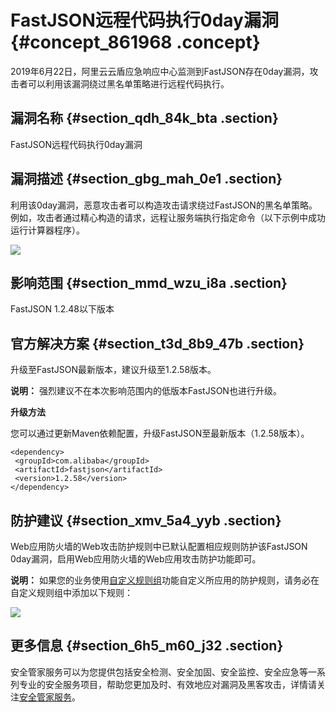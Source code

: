 # FastJSON远程代码执行0day漏洞 {#concept_861968 .concept}

2019年6月22日，阿里云云盾应急响应中心监测到FastJSON存在0day漏洞，攻击者可以利用该漏洞绕过黑名单策略进行远程代码执行。

## 漏洞名称 {#section_qdh_84k_bta .section}

FastJSON远程代码执行0day漏洞

## 漏洞描述 {#section_gbg_mah_0e1 .section}

利用该0day漏洞，恶意攻击者可以构造攻击请求绕过FastJSON的黑名单策略。例如，攻击者通过精心构造的请求，远程让服务端执行指定命令（以下示例中成功运行计算器程序）。

![](http://static-aliyun-doc.oss-cn-hangzhou.aliyuncs.com/assets/img/697797/156283567550339_zh-CN.jpg)

## 影响范围 {#section_mmd_wzu_i8a .section}

FastJSON 1.2.48以下版本

## 官方解决方案 {#section_t3d_8b9_47b .section}

升级至FastJSON最新版本，建议升级至1.2.58版本。

**说明：** 强烈建议不在本次影响范围内的低版本FastJSON也进行升级。

**升级方法**

您可以通过更新Maven依赖配置，升级FastJSON至最新版本（1.2.58版本）。

``` {#codeblock_19o_iwo_ugm}
<dependency>
 <groupId>com.alibaba</groupId>
 <artifactId>fastjson</artifactId>
 <version>1.2.58</version>
</dependency>
```

## 防护建议 {#section_xmv_5a4_yyb .section}

Web应用防火墙的Web攻击防护规则中已默认配置相应规则防护该FastJSON 0day漏洞，启用Web应用防火墙的Web应用攻击防护功能即可。

**说明：** 如果您的业务使用[自定义规则组](../../../../cn.zh-CN/用户指南/设置/自定义规则组.md#)功能自定义所应用的防护规则，请务必在自定义规则组中添加以下规则：

![](http://static-aliyun-doc.oss-cn-hangzhou.aliyuncs.com/assets/img/697797/156283567550340_zh-CN.png)

## 更多信息 {#section_6h5_m60_j32 .section}

安全管家服务可以为您提供包括安全检测、安全加固、安全监控、安全应急等一系列专业的安全服务项目，帮助您更加及时、有效地应对漏洞及黑客攻击，详情请关注[安全管家服务](https://www.aliyun.com/product/sos)。


